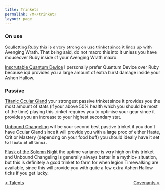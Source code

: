 ```yaml
---
title: Trinkets
permalink: /M+/trinkets
layout: page
---
```


### On use

[Soulletting Ruby](https://www.wowhead.com/item=178809/soulletting-ruby?bonus=6805:1472)
this is a very strong on use trinket since it lines up with Avenging Wrath. That being said, do not macro this into it unless you have mouseover Ruby inside of your Avenging Wrath macro.

[Inscrutable Quantum Device](https://www.wowhead.com/item=179350/inscrutable-quantum-device?bonus=6805:1472)
I personally prefer Quantum Device over Ruby because iqd provides you a large amount of extra burst damage inside your Ashen Hallow.

### Passive

[Titanic Ocular Gland](https://www.wowhead.com/item=186423/titanic-ocular-gland?bonus=6805)
your strongest passive trinket since it provides you the most amount of stats (if your above 50% health which you should be most of the time) playing this trinket requires you to optimise your gear since it provides you an increase to your highest secondary stat.

[Unbound Changeling](https://www.wowhead.com/item=178708/unbound-changeling?bonus=6805:1472)
will be your second best passive trinket if you don't have Ocular Gland since it will provide you with a large proc of either Haste, Crit or Mastery (depending on your food buff) you should ideally have it set to Haste at all times.

[Flask of the Solemn Night](https://www.wowhead.com/item=137484/flask-of-the-solemn-night?bonus=1826:1472) the uptime variance is very high on this trinket and Unbound Changeling is generally always better in a mythic+ situation, but this is definitely a good trinket to farm for when legion Timewalking are available, since this will provide you with quite a few extra Ashen Hallow ticks if you get lucky.

<div>
<div style="text-align:left;display: inline-block;width: 49%;">
<a href="/M+/talents"> < Talents</a>
</div>
<div style="text-align:right;display: inline-block;width: 49%;">
<a href="/M+/covenants"> Covenants ></a>
</div>
</div>
